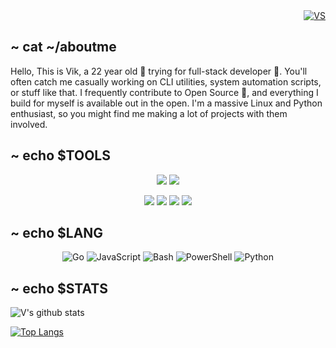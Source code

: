

<div align="right">
  <a href="https://twitter.com/vikal_here" target="blank">
    <img src="https://img.shields.io/twitter/follow/vikal_here?logo=twitter&style=flat-square" alt="VS" />
  </a>
</div>

~ cat ~/aboutme
------------

Hello, This is Vik, a 22 year old 🚀 trying for full-stack developer 🔨.
You'll often catch me casually working on CLI utilities, system automation scripts, or stuff like that.
I frequently contribute to Open Source 🌿, and everything I build for myself is available out in the open. I'm a massive Linux and Python enthusiast, so you might find me making a lot of projects with them involved.

~  echo $TOOLS
--------------
<div align="center">
  <img src="https://img.shields.io/static/v1?label=Main (Yes I love gaming)&message=Windows%2011&color=blue&style=flat-square"/> <img src="https://img.shields.io/static/v1?label=Secondary &message=Debian%20Linux&color=blue&style=flat-square"/> 
  
  <img src="https://img.shields.io/static/v1?label=WM&message=BSPWM&color=lightgray&style=flat-square"/> <img src="https://img.shields.io/static/v1?label=Editor&message=VSCode&color=blue&style=flat-square"/> <img src="https://img.shields.io/static/v1?label=Editor&message=NeoVim&color=green&style=flat-square"/> <img src="https://img.shields.io/static/v1?label=Browser&message=Brave&color=orange&style=flat-square"/> 
</div>

~ echo $LANG
------------

<div align="center">

![Go](https://img.shields.io/badge/Go-00ADD8?style=flat-square&logo=go&logoColor=white)
![JavaScript](https://img.shields.io/badge/JavaScript-222222?style=flat-square&logo=javascript&logoColor=f0db4f)
![Bash](https://img.shields.io/badge/Bash-444444?style=flat-square&logo=gnu-bash&logoColor=white)
![PowerShell](https://img.shields.io/badge/Powershell-5d2d91?style=flat-square&logo=powershell&logoColor=white)
![Python](https://img.shields.io/badge/Python-377bAB?style=flat-square&logo=python&logoColor=white)

</div>

~ echo $STATS
----------
  ![V's github stats](https://github-readme-stats.vercel.app/api?username=vingh1&count_private=true&show_icons=true&theme=tokyonight)
 
 [![Top Langs](https://github-readme-stats.vercel.app/api/top-langs/?username=vingh1&theme=onedark&langs_count=10&layout=compact&hide=prolog)](https://github.com/vingh1/github-readme-stats)




<!--
**vklsnh/vklsnh** is a ✨ _special_ ✨ repository because its `README.md` (this file) appears on your GitHub profile.

Here are some ideas to get you started:

- 🔭 I’m currently working on ...
- 🌱 I’m currently learning ...
- 👯 I’m looking to collaborate on ...
- 🤔 I’m looking for help with ...
- 💬 Ask me about ...
- 📫 How to reach me: ...
- 😄 Pronouns: ...
- ⚡ Fun fact: ...
-->
